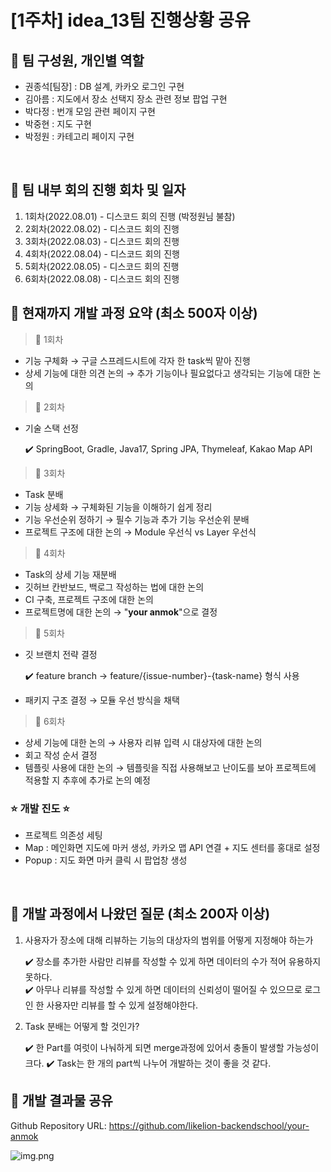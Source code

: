 # [1주차] idea_13팀 진행상황 공유

## 📍 팀 구성원, 개인별 역할

- 권종석[팀장] : DB 설계, 카카오 로그인 구현
- 김아름 : 지도에서 장소 선택지 장소 관련 정보 팝업 구현
- 박다정 : 번개 모임 관련 페이지 구현
- 박중현 : 지도 구현
- 박정원 : 카테고리 페이지 구현

<br>

## 📍 팀 내부 회의 진행 회차 및 일자

1. 1회차(2022.08.01) - 디스코드 회의 진행 (박정원님 불참)
2. 2회차(2022.08.02) - 디스코드 회의 진행
3. 3회차(2022.08.03) - 디스코드 회의 진행
4. 4회차(2022.08.04) - 디스코드 회의 진행
5. 5회차(2022.08.05) - 디스코드 회의 진행
6. 6회차(2022.08.08) - 디스코드 회의 진행




## 📍 현재까지 개발 과정 요약 (최소 500자 이상)

> 💬 1회차<br>
- 기능 구체화 → 구글 스프레드시트에 각자 한 task씩 맡아 진행
- 상세 기능에 대한 의견 논의 → 추가 기능이나 필요없다고 생각되는 기능에 대한 논의

> 💬 2회차<br>
- 기술 스택 선정

  ✔️ SpringBoot, Gradle, Java17, Spring JPA, Thymeleaf, Kakao Map API

> 💬 3회차<br>
- Task 분배
- 기능 상세화 → 구체화된 기능을 이해하기 쉽게 정리
- 기능 우선순위 정하기 → 필수 기능과 추가 기능 우선순위 분배
- 프로젝트 구조에 대한 논의 → Module 우선식 vs Layer 우선식

> 💬 4회차<br>
- Task의 상세 기능 재분배
- 깃허브 칸반보드, 백로그 작성하는 법에 대한 논의
- CI 구축, 프로젝트 구조에 대한 논의
- 프로젝트명에 대한 논의 → "**your anmok**"으로 결정

> 💬 5회차<br>
- 깃 브랜치 전략 결정

  ✔️ feature branch → feature/{issue-number}-{task-name} 형식 사용
- 패키지 구조 결정 → 모듈 우선 방식을 채택

> 💬 6회차<br>
- 상세 기능에 대한 논의 → 사용자 리뷰 입력 시 대상자에 대한 논의
- 회고 작성 순서 결정
- 템플릿 사용에 대한 논의 → 템플릿을 직접 사용해보고 난이도를 보아 프로젝트에 적용할 지 추후에 추가로 논의 예정

### ⭐️ **개발 진도** ⭐️

- 프로젝트 의존성 세팅
- Map : 메인화면 지도에 마커 생성, 카카오 맵 API 연결 + 지도 센터를 홍대로 설정
- Popup : 지도 화면 마커 클릭 시 팝업창 생성


<br>

## 📍 개발 과정에서 나왔던 질문 (최소 200자 이상)

1. 사용자가 장소에 대해 리뷰하는 기능의 대상자의 범위를 어떻게 지정해야 하는가

   ✔️ 장소를 추가한 사람만 리뷰를 작성할 수 있게 하면 데이터의 수가 적어 유용하지 못하다. <br>
   ✔️ 아무나 리뷰를 작성할 수 있게 하면 데이터의 신뢰성이 떨어질 수 있으므로 로그인 한 사용자만 리뷰를 할 수 있게 설정해야한다.

2. Task 분배는 어떻게 할 것인가?

   ✔️ 한 Part를 여럿이 나눠하게 되면 merge과정에 있어서 충돌이 발생할 가능성이 크다.
   ✔️ Task는 한 개의 part씩 나누어 개발하는 것이 좋을 것 같다.

## 📍 개발 결과물 공유

Github Repository URL: https://github.com/likelion-backendschool/your-anmok

![img.png](dev/lion/your-anmok/Weekly_Log/img/0808.png)
